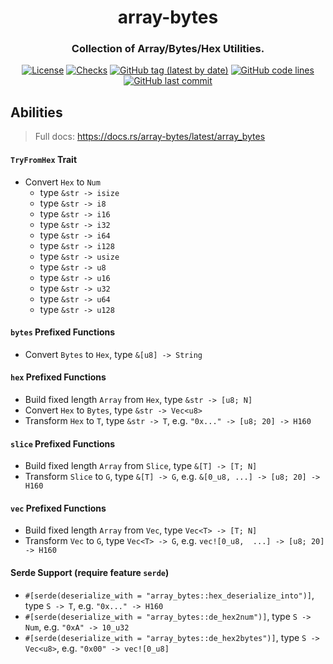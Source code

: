 <div align="center">

<!-- Logo -->
<!-- ![array-bytes]() -->

# array-bytes
### Collection of Array/Bytes/Hex Utilities.

[![License](https://img.shields.io/badge/License-GPLv3-blue.svg)](https://www.gnu.org/licenses/gpl-3.0)
[![Checks](https://github.com/hack-ink/array-bytes/actions/workflows/checks.yml/badge.svg?branch=main)](https://github.com/hack-ink/array-bytes/actions/workflows/checks.yml)
[![GitHub tag (latest by date)](https://img.shields.io/github/v/tag/hack-ink/array-bytes)](https://github.com/hack-ink/array-bytes/tags)
[![GitHub code lines](https://tokei.rs/b1/github/hack-ink/array-bytes)](https://github.com/hack-ink/array-bytes)
[![GitHub last commit](https://img.shields.io/github/last-commit/hack-ink/array-bytes?color=red&style=plastic)](https://github.com/hack-ink/array-bytes)

</div>

## Abilities
> Full docs: https://docs.rs/array-bytes/latest/array_bytes

#### `TryFromHex` Trait
- Convert `Hex` to `Num`
	- type `&str -> isize`
	- type `&str -> i8`
	- type `&str -> i16`
	- type `&str -> i32`
	- type `&str -> i64`
	- type `&str -> i128`
	- type `&str -> usize`
	- type `&str -> u8`
	- type `&str -> u16`
	- type `&str -> u32`
	- type `&str -> u64`
	- type `&str -> u128`

#### `bytes` Prefixed Functions
- Convert `Bytes` to `Hex`, type `&[u8] -> String`

#### `hex` Prefixed Functions
- Build fixed length `Array` from `Hex`, type `&str -> [u8; N]`
- Convert `Hex` to `Bytes`, type  `&str -> Vec<u8>`
- Transform `Hex` to `T`, type `&str -> T`, e.g. `"0x..." -> [u8; 20] -> H160`

#### `slice` Prefixed Functions
- Build fixed length `Array` from `Slice`, type `&[T] -> [T; N]`
- Transform `Slice` to `G`, type `&[T] -> G`, e.g. `&[0_u8, ...] -> [u8; 20] -> H160`

#### `vec` Prefixed Functions
- Build fixed length `Array` from `Vec`, type `Vec<T> -> [T; N]`
- Transform `Vec` to `G`, type `Vec<T> -> G`, e.g. `vec![0_u8,  ...] -> [u8; 20] -> H160`

#### Serde Support (require feature `serde`)
- `#[serde(deserialize_with = "array_bytes::hex_deserialize_into")]`, type `S -> T`, e.g. `"0x..." -> H160`
- `#[serde(deserialize_with = "array_bytes::de_hex2num")]`, type `S -> Num`, e.g. `"0xA" -> 10_u32`
- `#[serde(deserialize_with = "array_bytes::de_hex2bytes")]`, type `S -> Vec<u8>`, e.g. `"0x00" -> vec![0_u8]`
